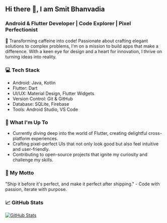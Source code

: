 ## Hi there 👋, I am Smit Bhanvadia

### Android & Flutter Developer | Code Explorer | Pixel Perfectionist

🚀 Transforming caffeine into code! Passionate about crafting elegant solutions to complex problems, I'm on a mission to build apps that make a difference. With a keen eye for design and a heart for innovation, I thrive on turning ideas into reality.

### 💻 Tech Stack
- Android: Java, Kotlin
- Flutter: Dart
- UI/UX: Material Design, Flutter Widgets
- Version Control: Git & GitHub
- Database: SQLite, Firebase
- Tools: Android Studio, VS Code

### 🌟 What I'm Up To
- Currently diving deep into the world of Flutter, creating delightful cross-platform experiences.
- Crafting pixel-perfect UIs that not only look good but also feel intuitive and user-friendly.
- Contributing to open-source projects that ignite my curiosity and challenge my skills.

### 🚀 My Motto
"Ship it before it's perfect, and make it perfect after shipping." - Code with passion, iterate with purpose.

### 📈 GitHub Stats
[![GitHub Stats](https://github-readme-stats.vercel.app/api?username=sb-android-dev&show_icons=true&hide=prs&theme=radical)](https://github.com/sb-android-dev)


<!--
**sb-android-dev/sb-android-dev** is a ✨ _special_ ✨ repository because its `README.md` (this file) appears on your GitHub profile.

Here are some ideas to get you started:

- 🔭 I’m currently working on ...
- 🌱 I’m currently learning ...
- 👯 I’m looking to collaborate on ...
- 🤔 I’m looking for help with ...
- 💬 Ask me about ...
- 📫 How to reach me: ...
- 😄 Pronouns: ...
- ⚡ Fun fact: ...
-->

